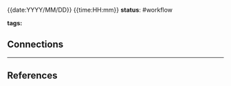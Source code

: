 {{date:YYYY/MM/DD}} {{time:HH:mm}}
**status**: #workflow

**tags:**




## Connections

---
## References